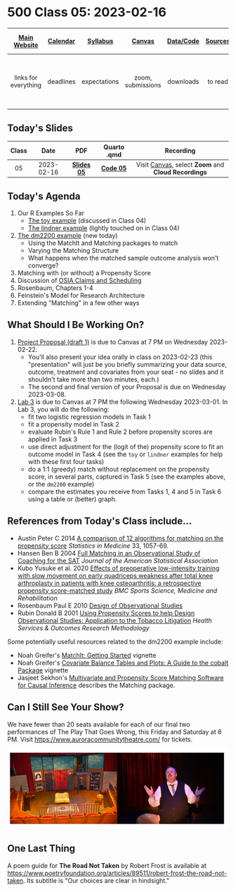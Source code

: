 # 500 Class 05: 2023-02-16

[Main Website](https://thomaselove.github.io/500-2023/) | [Calendar](https://thomaselove.github.io/500-2023/calendar.html) | [Syllabus](https://thomaselove.github.io/500-syllabus-2023) | [Canvas](https://canvas.case.edu) | [Data/Code](https://github.com/THOMASELOVE/500-data) |  [Sources](https://github.com/THOMASELOVE/500-classes-2023/tree/main/sources) | For help, email
:-----------: | :--------------: | :----------: | :---------: | :-------------: | :------: | :-----------: 
links for everything | deadlines | expectations | zoom, submissions | downloads | to read | `Thomas` dot `Love` at `case` dot `edu`

## Today's Slides

Class | Date | PDF | Quarto .qmd | Recording
:---: | :--------: | :------: | :------: | :-------------:
05 | 2023-02-16 | **[Slides 05](https://github.com/THOMASELOVE/500-slides-2023/blob/main/500_slides05.pdf)** | **[Code 05](https://github.com/THOMASELOVE/500-slides-2023/blob/main/500_slides05.qmd)** | Visit [Canvas](https://canvas.case.edu/), select **Zoom** and **Cloud Recordings**

## Today's Agenda

1. Our R Examples So Far
    - [The toy example](https://github.com/THOMASELOVE/500-data/tree/master/toy) (discussed in Class 04)
    - [The lindner example](https://github.com/THOMASELOVE/500-data/tree/master/lindner) (lightly touched on in Class 04)
2. [The dm2200 example](https://github.com/THOMASELOVE/500-data/tree/master/dm2200) (new today)
    - Using the MatchIt and Matching packages to match
    - Varying the Matching Structure
    - What happens when the matched sample outcome analysis won't converge?
3. Matching with (or without) a Propensity Score
4. Discussion of [OSIA Claims and Scheduling](https://github.com/THOMASELOVE/500-osia-2023/blob/main/claims.md)
5. Rosenbaum, Chapters 1-4
6. Feinstein's Model for Research Architecture
7. Extending "Matching" in a few other ways

## What Should I Be Working On?

1. [Project Proposal (draft 1)](https://thomaselove.github.io/500-2023/proj500.html) is due to Canvas at 7 PM on Wednesday 2023-02-22.
    - You'll also present your idea orally in class on 2023-02-23 (this "presentation" will just be you briefly summarizing your data source, outcome, treatment and covariates from your seat - no slides and it shouldn't take more than two minutes, each.)
    - The second and final version of your Proposal is due on Wednesday 2023-03-08.
2. [Lab 3](https://thomaselove.github.io/500-2023/lab3.html) is due to Canvas at 7 PM the following Wednesday 2023-03-01. In Lab 3, you will do the following:
    - fit two logistic regression models in Task 1
    - fit a propensity model in Task 2
    - evaluate Rubin's Rule 1 and Rule 2 before propensity scores are applied in Task 3 
    - use direct adjustment for the (logit of the) propensity score to fit an outcome model in Task 4 (see the `toy` or `lindner` examples for help with these first four tasks)
    - do a 1:1 (greedy) match without replacement on the propensity score, in several parts, captured in Task 5 (see the examples above, or the `dm2200` example) 
    - compare the estimates you receive from Tasks 1, 4 and 5 in Task 6 using a table or (better) graph.

## References from Today's Class include...

- Austin Peter C 2014 [A comparison of 12 algorithms for matching on the propensity score](https://github.com/THOMASELOVE/500-classes-2023/blob/main/sources/articles/Austin%202014%20Comparing%2012%20PS%20matching%20algorithms.pdf) *Statistics in Medicine* 33, 1057-69.
- Hansen Ben B 2004 [Full Matching in an Observational Study of Coaching for the SAT](https://github.com/THOMASELOVE/500-classes-2023/blob/main/sources/articles/Hansen%202004%20JASA%20Full%20Matching%20in%20SAT%20Coaching.pdf) *Journal of the American Statistical Association*
- Kubo Yusuke et al. 2020 [Effects of preoperative low-intensity training with slow movement on early quadriceps weakness after total knee arthroplasty in patients with knee osteoarthritis: a retrospective propensity score-matched study](https://github.com/THOMASELOVE/500-classes-2023/blob/main/sources/articles/Kubo_2020_extra.pdf) *BMC Sports Science, Medicine and Rehabilitation*
- Rosenbaum Paul E 2010 [Design of Observational Studies](https://github.com/THOMASELOVE/500-classes-2023/blob/main/sources/articles/Rosenbaum%20PR%202010%20Design%20of%20Observational%20Studies.pdf)
- Rubin Donald B 2001 [Using Propensity Scores to help Design Observational Studies: Application to the Tobacco Litigation](https://github.com/THOMASELOVE/500-classes-2023/blob/main/sources/articles/Rubin%202001%20Tobacco%20Litigation%20article.pdf) *Health Services & Outcomes Research Methodology*

Some potentially useful resources related to the dm2200 example include:
- Noah Greifer's [MatchIt: Getting Started](https://cran.r-project.org/web/packages/MatchIt/vignettes/MatchIt.html) vignette
- Noah Greifer's [Covariate Balance Tables and Plots: A Guide to the cobalt Package](https://cran.r-project.org/web/packages/cobalt/vignettes/cobalt.html) vignette
- Jasjeet Sekhon's [Multivariate and Propensity Score Matching Software for Causal Inference](http://sekhon.berkeley.edu/matching/) describes the Matching package.

## Can I Still See Your Show?

We have fewer than 20 seats available for each of our final two performances of The Play That Goes Wrong, this Friday and Saturday at 8 PM. Visit https://www.auroracommunitytheatre.com/ for tickets.

![](two_TPTGW.png)

## One Last Thing

A poem guide for **The Road Not Taken** by Robert Frost is available at https://www.poetryfoundation.org/articles/89511/robert-frost-the-road-not-taken. Its subtitle is "Our choices are clear in hindsight."
